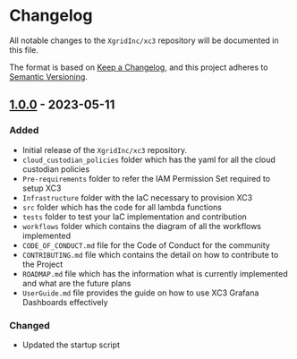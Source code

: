 # Changelog

All notable changes to the `XgridInc/xc3` repository will be documented in this file.

The format is based on [Keep a Changelog](https://keepachangelog.com/en/1.0.0/),
and this project adheres to [Semantic Versioning](https://semver.org/spec/v2.0.0.html).

## [1.0.0] - 2023-05-11

### Added
- Initial release of the `XgridInc/xc3` repository.
- `cloud_custodian_policies` folder which has the yaml for all the cloud custodian policies
- `Pre-requirements` folder to refer the IAM Permission Set required to setup XC3
- `Infrastructure` folder with the IaC necessary to provision XC3
- `src` folder which has the code for all lambda functions
- `tests` folder to test your IaC implementation and contribution
- `workflows` folder which contains the diagram of all the workflows implemented
- `CODE_OF_CONDUCT.md` file for the Code of Conduct for the community
- `CONTRIBUTING.md` file which contains the detail on how to contribute to the Project
- `ROADMAP.md` file which has the information what is currently implemented and what are the future plans
- `UserGuide.md` file provides the guide on how to use XC3 Grafana Dashboards effectively

### Changed
- Updated the startup script


[1.0.0]: https://github.com/XgridInc/xc3/releases/tag/v1.0.0
